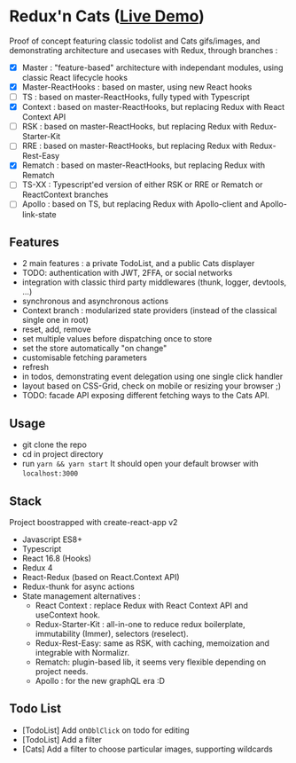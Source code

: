 # Redux'n Cats ([Live Demo](https://sharlaan.github.io/Redux-n-Cats))

Proof of concept featuring classic todolist and Cats gifs/images, and demonstrating architecture and usecases with Redux, through branches :

- [x] Master : "feature-based" architecture with independant modules, using classic React lifecycle hooks
- [x] Master-ReactHooks : based on master, using new React hooks
- [ ] TS : based on master-ReactHooks, fully typed with Typescript
- [x] Context : based on master-ReactHooks, but replacing Redux with React Context API
- [ ] RSK : based on master-ReactHooks, but replacing Redux with Redux-Starter-Kit
- [ ] RRE : based on master-ReactHooks, but replacing Redux with Redux-Rest-Easy
- [x] Rematch : based on master-ReactHooks, but replacing Redux with Rematch
- [ ] TS-XX : Typescript'ed version of either RSK or RRE or Rematch or ReactContext branches
- [ ] Apollo : based on TS, but replacing Redux with Apollo-client and Apollo-link-state

## Features

- 2 main features : a private TodoList, and a public Cats displayer
- TODO: authentication with JWT, 2FFA, or social networks
- integration with classic third party middlewares (thunk, logger, devtools, ...)
- synchronous and asynchronous actions
- Context branch : modularized state providers (instead of the classical single one in root)
- reset, add, remove
- set multiple values before dispatching once to store
- set the store automatically "on change"
- customisable fetching parameters
- refresh
- in todos, demonstrating event delegation using one single click handler
- layout based on CSS-Grid, check on mobile or resizing your browser ;)
- TODO: facade API exposing different fetching ways to the Cats API.

## Usage

- git clone the repo
- cd in project directory
- run `yarn && yarn start`
  It should open your default browser with `localhost:3000`

## Stack

Project boostrapped with create-react-app v2

- Javascript ES8+
- Typescript
- React 16.8 (Hooks)
- Redux 4
- React-Redux (based on React.Context API)
- Redux-thunk for async actions
- State management alternatives :
  - React Context : replace Redux with React Context API and useContext hook.
  - Redux-Starter-Kit : all-in-one to reduce redux boilerplate, immutability (Immer), selectors (reselect).
  - Redux-Rest-Easy: same as RSK, with caching, memoization and integrable with Normalizr.
  - Rematch: plugin-based lib, it seems very flexible depending on project needs.
  - Apollo : for the new graphQL era :D

## Todo List

- [TodoList] Add on`DblClick` on todo for editing
- [TodoList] Add a filter
- [Cats] Add a filter to choose particular images, supporting wildcards
